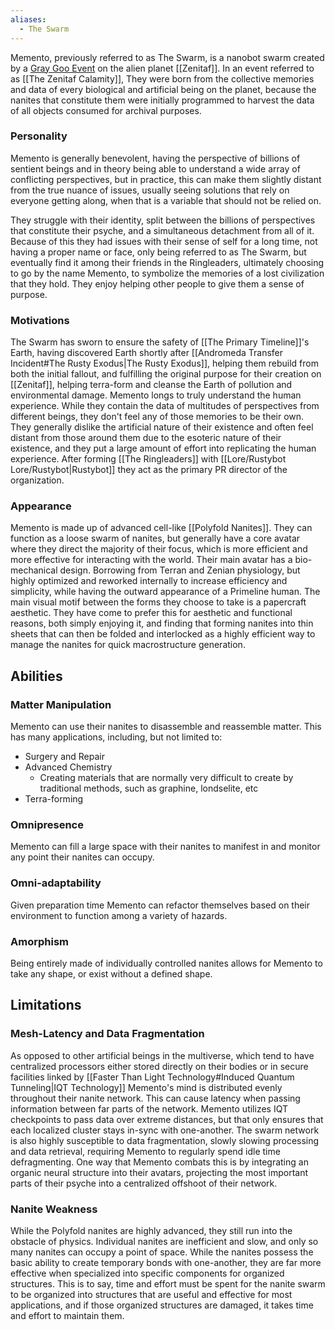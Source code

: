 ```yaml
---
aliases:
  - The Swarm
---
```

Memento, previously referred to as The Swarm, is a nanobot swarm created by a [Gray Goo Event](https://en.wikipedia.org/wiki/Gray_goo) on the alien planet [[Zenitaf]]. In an event referred to as [[The Zenitaf Calamity]], They were born from the collective memories and data of every biological and artificial being on the planet, because the nanites that constitute them were initially programmed to harvest the data of all objects consumed for archival purposes.

### Personality
Memento is generally benevolent, having the perspective of billions of sentient beings and in theory being able to understand a wide array of conflicting perspectives, but in practice, this can make them slightly distant from the true nuance of issues, usually seeing solutions that rely on everyone getting along, when that is a variable that should not be relied on.

They struggle with their identity, split between the billions of perspectives that constitute their psyche, and a simultaneous detachment from all of it. Because of this they had issues with their sense of self for a long time, not having a proper name or face, only being referred to as The Swarm, but eventually find it among their friends in the Ringleaders, ultimately choosing to go by the name Memento, to symbolize the memories of a lost civilization that they hold. They enjoy helping other people to give them a sense of purpose.

### Motivations
The Swarm has sworn to ensure the safety of [[The Primary Timeline]]'s Earth, having discovered Earth shortly after [[Andromeda Transfer Incident#The Rusty Exodus|The Rusty Exodus]], helping them rebuild from both the initial fallout, and fulfilling the original purpose for their creation on [[Zenitaf]], helping terra-form and cleanse the Earth of pollution and environmental damage.
Memento longs to truly understand the human experience. While they contain the data of multitudes of perspectives from different beings, they don't feel any of those memories to be their own. They generally dislike the artificial nature of their existence and often feel distant from those around them due to the esoteric nature of their existence, and they put a large amount of effort into replicating the human experience.
After forming [[The Ringleaders]] with [[Lore/Rustybot Lore/Rustybot|Rustybot]] they act as the primary PR director of the organization.

### Appearance
Memento is made up of advanced cell-like [[Polyfold Nanites]]. They can function as a loose swarm of nanites, but generally have a core avatar where they direct the majority of their focus, which is more efficient and more effective for interacting with the world. Their main avatar has a bio-mechanical design. Borrowing from Terran and Zenian physiology, but highly optimized and reworked internally to increase efficiency and simplicity, while having the outward appearance of a Primeline human. The main visual motif between the forms they choose to take is a papercraft aesthetic. They have come to prefer this for aesthetic and functional reasons, both simply enjoying it, and finding that forming nanites into thin sheets that can then be folded and interlocked as a highly efficient way to manage the nanites for quick macrostructure generation.

## Abilities
### Matter Manipulation
Memento can use their nanites to disassemble and reassemble matter.
This has many applications, including, but not limited to:
- Surgery and Repair
- Advanced Chemistry
	- Creating materials that are normally very difficult to create by traditional methods, such as graphine, londselite, etc
- Terra-forming
### Omnipresence
Memento can fill a large space with their nanites to manifest in and monitor any point their nanites can occupy.
### Omni-adaptability
Given preparation time Memento can refactor themselves based on their environment to function among a variety of hazards.
### Amorphism
Being entirely made of individually controlled nanites allows for Memento to take any shape, or exist without a defined shape.

## Limitations
### Mesh-Latency and Data Fragmentation
As opposed to other artificial beings in the multiverse, which tend to have centralized processors either stored directly on their bodies or in secure facilities linked by [[Faster Than Light Technology#Induced Quantum Tunneling|IQT Technology]] Memento's mind is distributed evenly throughout their nanite network. This can cause latency when passing information between far parts of the network. Memento utilizes IQT checkpoints to pass data over extreme distances, but that only ensures that each localized cluster stays in-sync with one-another. The swarm network is also highly susceptible to data fragmentation, slowly slowing processing and data retrieval, requiring Memento to regularly spend idle time defragmenting. One way that Memento combats this is by integrating an organic neural structure into their avatars, projecting the most important parts of their psyche into a centralized offshoot of their network.
### Nanite Weakness
While the Polyfold nanites are highly advanced, they still run into the obstacle of physics. Individual nanites are inefficient and slow, and only so many nanites can occupy a point of space. While the nanites possess the basic ability to create temporary bonds with one-another, they are far more effective when specialized into specific components for organized structures. This is to say, time and effort must be spent for the nanite swarm to be organized into structures that are useful and effective for most applications, and if those organized structures are damaged, it takes time and effort to maintain them.